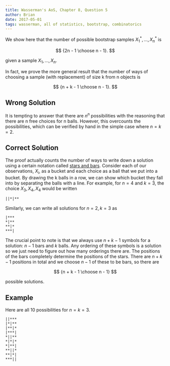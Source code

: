 ```yaml
---
title: Wasserman's AoS, Chapter 8, Question 5
author: Brian
date: 2017-05-01
tags: wasserman, all of statistics, bootstrap, combinatorics
---
```


We show here that the number of possible bootstrap samples $X_1^*, \dotsc, X_n^*$ is

$$
{2n - 1 \choose n - 1}.
$$

given a sample $X_1, \dotsc, X_n$.

In fact, we prove the more general result that the number of ways of choosing a sample (with replacement) of size k from n objects is

$$
{n + k - 1 \choose n - 1}.
$$

## Wrong Solution

It is tempting to answer that there are $n^n$ possibilities with the reasoning that there are n free choices for n balls.
However, this overcounts the possibilities, which can be verified by hand in the simple case where $n=k=2$.

## Correct Solution

The proof actually counts the number of ways to write down a solution using a certain notation called [stars and bars](https://en.wikipedia.org/wiki/Stars_and_bars_(combinatorics)).
Consider each of our observations, $X_i$, as a bucket and each choice as a ball that we put into a bucket.
By drawing the k balls in a row, we can show which bucket they fall into by separating the balls with a line.  For example, for $n=4$ and $k=3$, the choice $X_3, X_4, X_4$ would be written

    ||*|**

Similarly, we can write all solutions for $n=2, k=3$ as

    |***
    *|**
    **|*
    ***|

The crucial point to note is that we always use $n + k - 1$ symbols for a solution: $n-1$ bars and $k$ balls.
Any ordering of these symbols is a solution so we just need to figure out how many orderings there are.
The positions of the bars completely determine the positions of the stars.
There are $n + k - 1$ positions in total and we choose $n-1$ of these to be bars, so there are

$$
{n + k - 1 \choose n - 1}
$$

possible solutions.

## Example

Here are all 10 possibilities for $n=k=3$.

    ||***
    |*|**
    |**|*
    |***|
    *||**
    *|*|*
    *|**|
    **||*
    **|*|
    ***||
